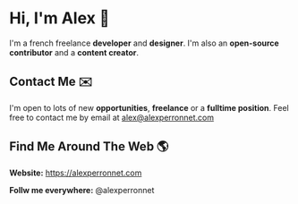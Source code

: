 # Hi, I'm Alex 👋

I'm a french freelance **developer** and **designer**. I'm also an **open-source contributor** and a **content creator**.

## Contact Me ✉️

I'm open to lots of new **opportunities**, **freelance** or a **fulltime position**. Feel free to contact me by email at alex@alexperronnet.com

## Find Me Around The Web 🌎

**Website:** https://alexperronnet.com

**Follw me everywhere:** @alexperronnet
